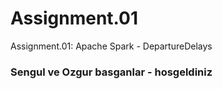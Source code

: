 # Assignment.01
Assignment.01: Apache Spark - DepartureDelays

### Sengul ve Ozgur basganlar - hosgeldiniz 
